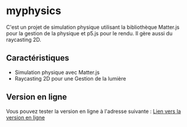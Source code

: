 # myphysics

C'est un projet de simulation physique utilisant la bibliothèque Matter.js pour la gestion de la physique et p5.js pour le rendu. Il gère aussi du raycasting 2D.

## Caractéristiques

- Simulation physique avec Matter.js
- Raycasting 2D pour une Gestion de la lumière

## Version en ligne

Vous pouvez tester la version en ligne à l'adresse suivante :
[Lien vers la version en ligne](https://habib256.github.io/myphysics/)
